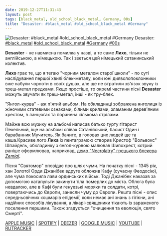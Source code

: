 ```yaml
---
date: 2019-12-27T11:31:43
layout: post
tags: [black_metal, old_school_black_metal, Germany, 00s]
title: "Desaster: #black_metal #old_school_black_metal #Germany"
---
```

![Desaster: #black_metal #old_school_black_metal #Germany](https://res.cloudinary.com/vast-space-unexplored/image/upload/photos/photo_833_27-12-2019_11-31-43.jpg)
Desaster: [#black_metal](/tags/#black_metal) [#old_school_black_metal](/tags/#old_school_black_metal) [#Germany](/tags/#Germany) [#00s](/tags/#00s)

**Desaster** - не навмисна помилка у назві, а те саме **Лихо**, тільки не англійською, а німецькою. Так і зветься цей німецький сатанинський колектив.

**Лихо** грає те, що я тегаю &quot;чорним металом старої школи&quot; - по суті наслідування першої хвилі блек-металу, коли юні дияволопоклонники вже набули чорноти в своїх душах, але ще не втратили зв&#39;язок звуку із треш-метал предками. Якщо простіше, то окремі частини пісні **Desaster** можуть звучати як треш-метал, інші - як тру-блек.

&quot;Янгол-курва&quot; - аж п&#39;ятий альбом. На обкладинці зображена янголиця із жіночими статевими ознаками, білими крилами, зламаним дерев&#39;яним хрестом, в ланцюгах та поранена кількома стрілами.

Майже всю музику на альбомі написав батько гурту гітарист Пекельний, іще на альбомі співак Сатанійський, басист Один і барабанник Мучитель. Як бачите, в головах цих людей ще та каша.Красиве лого **Лиха** із пентаграмою створив Кристоф &quot;Вольвокс&quot; Шпайдель, обкладинку з янгол-курвою малював Шипохрест, котрий раніше оформлював, наприклад, [демо &quot;Necrolatry&quot; грецького блекера *Zemial*](/2019-10-11-zemial--black-metal-greece-90s).

Пісня &quot;Святомор&quot; оповідає про шлях чуми. На початку пісні - 1345 рік, хан Золотої Орди Джанібек вдруге обложив Кафу (сучасну Феодосію), але чума покосила лави ординських військ. Тоді Джанібек наказав за допомогою катапульти закинути тіла померлих до міста. Облога була невдалою, але в Кафі були генуезькі моряки та солдати, котрі, повертаючись до Європи, занесли чуму до Європи. Решта пісні - опис середньовічних кошмарів епідемії, коли немає ані знань з гігієни, ані надійних способів лікування, а лікарі-священики тікають із зараженого поселення першими. Також згадується &quot;очищення та еволюція, свято Смерті&quot;.

[APPLE MUSIC](https://music.apple.com/ru/album/angelwhore/1097561066) \| [SPOTIFY](https://open.spotify.com/album/0XrjDtazvtG4ZtjPJnnl9m) \| [DEEZER](https://www.deezer.com/album/12861698?utm_source=deezer&amp;utm_content=album-12861698&amp;utm_term=1601611822_1577438942&amp;utm_medium=web) \| [GOOGLE MUSIC](https://play.google.com/music/m/Bcttk7ylylc7kio26jddfev74nu?t=Angelwhore_-_Desaster) \| [YOUTUBE](https://www.youtube.com/playlist?list=OLAK5uy_lFa2SwlHMJYTW_ThMFU7Ne2pbRRXSW8lA) \| [RUTRACKER](https://rutracker.org/forum/viewtopic.php?t=985059)